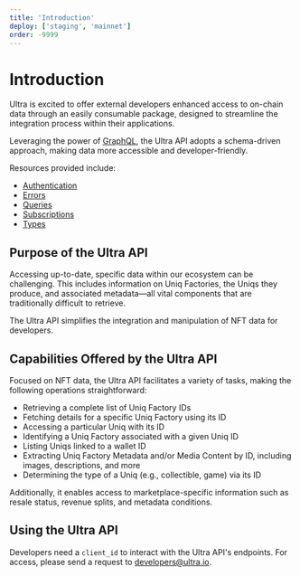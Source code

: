 ```yaml
---
title: 'Introduction'
deploy: ['staging', 'mainnet']
order: -9999
---
```


# Introduction

Ultra is excited to offer external developers enhanced access to on-chain data through an easily consumable package, designed to streamline the integration process within their applications.

Leveraging the power of [GraphQL](https://graphql.org/), the Ultra API adopts a schema-driven approach, making data more accessible and developer-friendly.

Resources provided include:

-   [Authentication](./authentication.md)
-   [Errors](./errors.md)
-   [Queries](./queries.md)
-   [Subscriptions](./subscriptions.md)
-   [Types](./types.md)

## Purpose of the Ultra API

Accessing up-to-date, specific data within our ecosystem can be challenging. This includes information on Uniq Factories, the Uniqs they produce, and associated metadata—all vital components that are traditionally difficult to retrieve.

The Ultra API simplifies the integration and manipulation of NFT data for developers.

## Capabilities Offered by the Ultra API

Focused on NFT data, the Ultra API facilitates a variety of tasks, making the following operations straightforward:

-   Retrieving a complete list of Uniq Factory IDs
-   Fetching details for a specific Uniq Factory using its ID
-   Accessing a particular Uniq with its ID
-   Identifying a Uniq Factory associated with a given Uniq ID
-   Listing Uniqs linked to a wallet ID
-   Extracting Uniq Factory Metadata and/or Media Content by ID, including images, descriptions, and more
-   Determining the type of a Uniq (e.g., collectible, game) via its ID

Additionally, it enables access to marketplace-specific information such as resale status, revenue splits, and metadata conditions.

## Using the Ultra API

Developers need a `client_id` to interact with the Ultra API's endpoints. For access, please send a request to [developers@ultra.io](mailto:developers@ultra.io).
